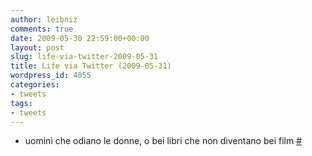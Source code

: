 ```yaml
---
author: leibniz
comments: true
date: 2009-05-30 22:59:00+00:00
layout: post
slug: life-via-twitter-2009-05-31
title: Life via Twitter (2009-05-31)
wordpress_id: 4055
categories:
- tweets
tags:
- tweets
---
```



	
  * uomini che odiano le donne, o bei libri che non diventano bei film [#](http://twitter.com/leibniz/statuses/1972536204)


